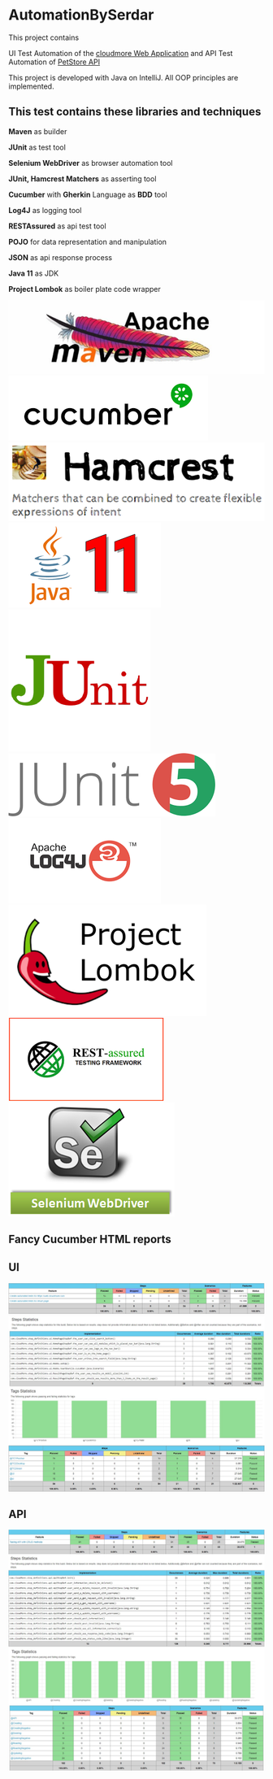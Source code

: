 # AutomationBySerdar

This project contains 

UI Test Automation of the [cloudmore Web Application](https://web.cloudmore.com/) and
API Test Automation of [PetStore API](https://petstore.swagger.io)  

This project is developed with Java on IntelliJ.
All OOP principles are implemented. 

## This test contains these libraries and techniques

**Maven** as builder

**JUnit** as test tool

**Selenium WebDriver** as browser automation tool

**JUnit, Hamcrest Matchers** as asserting tool

**Cucumber** with **Gherkin** Language as **BDD** tool

**Log4J** as logging tool

**RESTAssured** as api test tool

**POJO** for data representation and manipulation

**JSON** as api response process

**Java 11** as JDK

**Project Lombok** as boiler plate code wrapper

![Maven](src/test/resources/images/libraries/apache_maven.png?raw=true)
![Cucumber](src/test/resources/images/libraries/cucumber.png?raw=true)
![Hamcrest Matchers](src/test/resources/images/libraries/hamcrest_matchers.PNG?raw=true)
![Java11](src/test/resources/images/libraries/java11.png?raw=true)
![JUnit](src/test/resources/images/libraries/junit.png?raw=true)
![JUnit5](src/test/resources/images/libraries/JUnit5.png?raw=true)
![Log4J](src/test/resources/images/libraries/log4j.png?raw=true)
![Lombok](src/test/resources/images/libraries/lombok.png?raw=true)
![Rest Assured](src/test/resources/images/libraries/restassured.png?raw=true)
![Selenium Web Driver](src/test/resources/images/libraries/selenium_web_driver.png?raw=true)

## Fancy Cucumber HTML reports
## UI
![UI_ReportofFeature](src/test/resources/images/reportsScreenShots/UI_ReportViaFeatures.jpg)
![UI_ReportofSteps](src/test/resources/images/reportsScreenShots/UI_ReportViaSteps.jpg)
![UI_ReportofTags](src/test/resources/images/reportsScreenShots/UI_ReportViaTags.jpg)
## API
![API_ReportofFeatures](src/test/resources/images/reportsScreenShots/API_ReportViaFeature.jpg)
![API_ReportofSteps](src/test/resources/images/reportsScreenShots/API_ReportViaSteps.jpg)
![API_ReportofTags](src/test/resources/images/reportsScreenShots/API_ReportViaTags.jpg)
